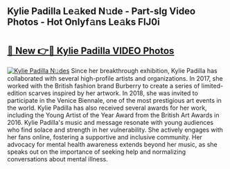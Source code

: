 ## Kylie Padilla Le𝚊ked N𝚞de - Part-sIg Video Photos - Hot Onlyf𝚊ns Le𝚊ks FIJ0i

# <h2><a href="http://ab46178.deff.icu/?id=Kylie+Padilla">🔗 New 👉🔴 Kylie Padilla VIDEO Photos</a></h2>

[![Kylie Padilla N𝚞des](https://i.imgur.com/rIISA9y.gif)](http://ab46178.deff.icu/?id=Kylie+Padilla)
Since her breakthrough exhibition, Kylie Padilla has collaborated with several high-profile artists and organizations. In 2017, she worked with the British fashion brand Burberry to create a series of limited-edition scarves inspired by her artwork. In 2018, she was invited to participate in the Venice Biennale, one of the most prestigious art events in the world. Kylie Padilla has also received several awards for her work, including the Young Artist of the Year Award from the British Art Awards in 2016. Kylie Padilla's music and message resonate with young audiences who find solace and strength in her vulnerability. She actively engages with her fans online, fostering a supportive and inclusive community. Her advocacy for mental health awareness extends beyond her music, as she speaks out on the importance of seeking help and normalizing conversations about mental illness.
